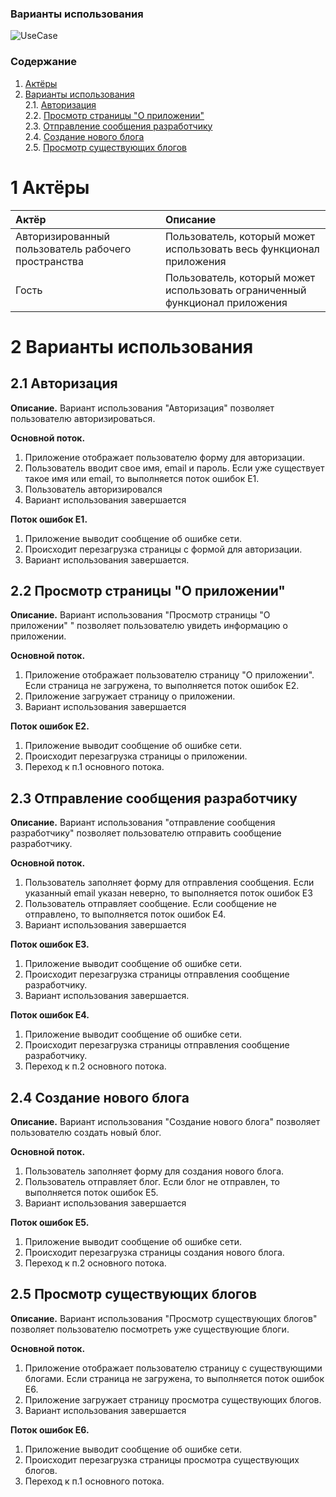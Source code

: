 ### Варианты использования
 ![UseCase](https://github.com/ZaharchenyaVeronika/MyBlog/blob/master/Documentation/Diagrams/Images/UseCaseDiagram.PNG)
### Содержание

1. [Актёры](#1) <br>
2. [Варианты использования](#2) <br>
    2.1. [Авторизация](#2.1) <br>
    2.2. [Просмотр страницы "О приложении"](#2.2) <br>
    2.3. [Отправление сообщения разработчику](#2.3) <br>
    2.4. [Создание нового блога](#2.4) <br>
    2.5. [Просмотр существующих блогов](#2.5) <br>
    
        
 <a name="1"/>
 
 # 1 Актёры
 
| Актёр | Описание |
|:--|:--|
| Авторизированный пользователь рабочего пространства | Пользователь, который может использовать весь функционал приложения |
| Гость | Пользователь, который может использовать ограниченный функционал приложения |

# 2 Варианты использования

<a name="2.1"/>

## 2.1 Авторизация
**Описание.** Вариант использования "Авторизация" позволяет пользователю авторизироваться.

**Основной поток.**
1. Приложение отображает пользователю форму для авторизации.
2. Пользователь вводит свое имя, email и пароль. Если уже существует такое имя или email, то выполняется поток ошибок Е1.
3. Пользователь авторизировался
4. Вариант использования завершается

**Поток ошибок E1.**
1. Приложение выводит сообщение об ошибке сети.
2. Происходит перезагрузка страницы с формой для авторизации.
3. Вариант использования завершается.

<a name="2.2"/>

## 2.2 Просмотр страницы "О приложении"
**Описание.** Вариант использования "Просмотр страницы "О приложении" " позволяет пользователю увидеть информацию о приложении.

**Основной поток.**
1. Приложение отображает пользователю страницу "О приложении". Если страница не загружена, то выполняется поток ошибок E2.
2. Приложение загружает страницу о приложении.
3. Вариант использования завершается

**Поток ошибок E2.**
1. Приложение выводит сообщение об ошибке сети.
2. Происходит перезагрузка страницы о приложении.
3. Переход к п.1 основного потока.

<a name="2.3"/>

## 2.3 Отправление сообщения разработчику
**Описание.** Вариант использования "отправление сообщения разработчику" позволяет пользователю отправить сообщение разработчику.

**Основной поток.**
1. Пользователь заполняет форму для отправления сообщения. Если указанный email указан неверно, то выполняется поток ошибок E3
2. Пользователь отправляет сообщение. Если сообщение не отправлено, то выполняется поток ошибок E4.
3. Вариант использования завершается

**Поток ошибок E3.**
1. Приложение выводит сообщение об ошибке сети.
2. Происходит перезагрузка страницы отправления сообщение разработчику.
3. Вариант использования завершается.

**Поток ошибок E4.**
1. Приложение выводит сообщение об ошибке сети.
2. Происходит перезагрузка страницы отправления сообщение разработчику.
3. Переход к п.2 основного потока.

<a name="2.4"/>

## 2.4 Создание нового блога
**Описание.** Вариант использования "Создание нового блога" позволяет пользователю создать новый блог.

**Основной поток.**
1. Пользователь заполняет форму для создания нового блога.
2. Пользователь отправляет блог. Если блог не отправлен, то выполняется поток ошибок E5.
3. Вариант использования завершается

**Поток ошибок E5.**
1. Приложение выводит сообщение об ошибке сети.
2. Происходит перезагрузка страницы создания нового блога.
3. Переход к п.2 основного потока.

<a name="2.5"/>

## 2.5 Просмотр существующих блогов
**Описание.** Вариант использования "Просмотр существующих блогов" позволяет пользователю посмотреть уже существующие блоги.

**Основной поток.**
1. Приложение отображает пользователю страницу с существующими блогами. Если страница не загружена, то выполняется поток ошибок E6.
2. Приложение загружает страницу просмотра существующих блогов.
3. Вариант использования завершается

**Поток ошибок E6.**
1. Приложение выводит сообщение об ошибке сети.
2. Происходит перезагрузка страницы просмотра существующих блогов.
3. Переход к п.1 основного потока.
